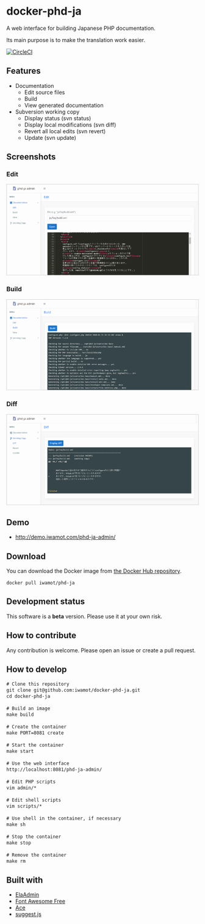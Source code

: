 # docker-phd-ja

A web interface for building Japanese PHP documentation.

Its main purpose is to make the translation work easier.

[![CircleCI](https://circleci.com/gh/iwamot/docker-phd-ja/tree/master.svg?style=svg)](https://circleci.com/gh/iwamot/docker-phd-ja/tree/master)

## Features

- Documentation
  - Edit source files
  - Build
  - View generated documentation
- Subversion working copy
  - Display status (svn status)
  - Display local modifications (svn diff)
  - Revert all local edits (svn revert)
  - Update (svn update)

## Screenshots

### Edit

![Edit](https://raw.githubusercontent.com/iwamot/docker-phd-ja/master/screenshots/edit.png)

### Build

![Build](https://raw.githubusercontent.com/iwamot/docker-phd-ja/master/screenshots/build.png)

### Diff

![Diff](https://raw.githubusercontent.com/iwamot/docker-phd-ja/master/screenshots/diff.png)

## Demo

- http://demo.iwamot.com/phd-ja-admin/

## Download

You can download the Docker image from [the Docker Hub repository](https://hub.docker.com/r/iwamot/phd-ja/).

```
docker pull iwamot/phd-ja
```

## Development status

This software is a **beta** version. Please use it at your own risk.

## How to contribute

Any contribution is welcome. Please open an issue or create a pull request.

## How to develop

```
# Clone this repository
git clone git@github.com:iwamot/docker-phd-ja.git
cd docker-phd-ja

# Build an image
make build

# Create the container
make PORT=8081 create

# Start the container
make start

# Use the web interface
http://localhost:8081/phd-ja-admin/

# Edit PHP scripts
vim admin/*

# Edit shell scripts
vim scripts/*

# Use shell in the container, if necessary
make sh

# Stop the container
make stop

# Remove the container
make rm
```

## Built with

- [ElaAdmin](https://github.com/puikinsh/ElaAdmin)
- [Font Awesome Free](https://github.com/FortAwesome/Font-Awesome)
- [Ace](https://github.com/ajaxorg/ace-builds)
- [suggest.js](https://github.com/onozaty/suggest.js)
